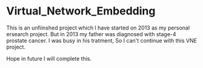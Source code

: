 # Virtual_Network_Embedding


This is an unfiinshed project which I have started on 2013 as my personal ersearch project. But in 2013 my father 
was diagnosed with stage-4 prostate cancer. I was busy in his tratment, So I can't continue with this VNE project.

Hope in future I will complete this. 
